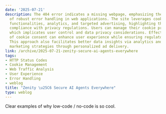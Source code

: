 ```yaml
---
date: '2025-07-21'
description: The 404 error indicates a missing webpage, emphasizing the importance
  of robust error handling in web applications. The site leverages cookies for essential
  functionalities, analytics, and targeted advertising, highlighting the need for
  compliance with privacy regulations. Users can manage their cookie preferences,
  which implicates user control and data privacy considerations. Effective management
  of cookie consent can enhance user experience while ensuring regulatory compliance.
  This approach also facilitates better data insights via analytics and optimizes
  marketing strategies through personalized ad delivery.
link: /archive/2025-07-21-zenity-secure-ai-agents-everywhere
tags:
- HTTP Status Codes
- Cookie Management
- Web Traffic Analysis
- User Experience
- Error Handling
- weblog
title: "Zenity \u25C6 Secure AI Agents Everywhere"
type: weblog
---
```


Clear examples of why low-code / no-code is so cool.

